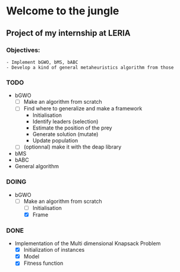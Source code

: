 # Welcome to the jungle
## Project of my internship at LERIA 

### Objectives: 
    - Implement bGWO, bMS, bABC 
    - Develop a kind of general metaheuristics algorithm from those

### TODO
- bGWO
  - [ ] Make an algorithm from scratch
  - [ ] Find where to generalize and make a framework
    - Initialisation
    - Identify leaders (selection)
    - Estimate the position of the prey 
    - Generate solution (mutate)
    - Update population
  - [ ] (optionnal) make it with the deap library
- bMS
- bABC
- General algorithm

### DOING
- bGWO
  - [ ] Make an algorithm from scratch
    - [ ] Initialisation
    - [X] Frame

### DONE
- Implementation of the Multi dimensional Knapsack Problem
  - [X] Initialization of instances
  - [X] Model
  - [X] Fitness function